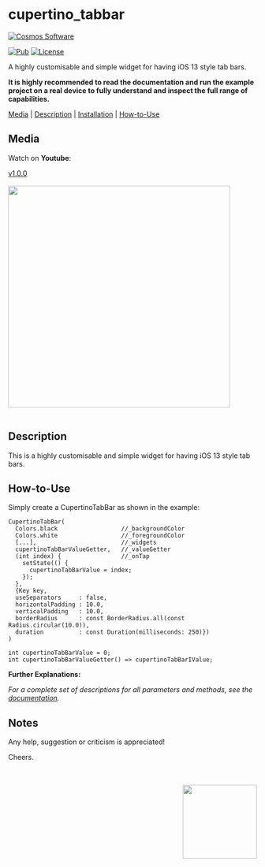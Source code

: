 # cupertino_tabbar

[comment]: <> (Badges)
<a href="https://www.cosmossoftware.coffee">
   <img alt="Cosmos Software" src="https://img.shields.io/badge/Cosmos%20Software-Love%20Code-red" />
</a>

[![Pub](https://img.shields.io/pub/v/cupertino_tabbar?color=g)](https://pub.dev/packages/cupertino_tabbar)
[![License](https://img.shields.io/github/license/aliyigitbireroglu/flutter-cupertino-tabbar?color=blue)](https://github.com/aliyigitbireroglu/flutter-cupertino-tabbar/blob/master/LICENSE)

[comment]: <> (Introduction)
A highly customisable and simple widget for having iOS 13 style tab bars.

**It is highly recommended to read the documentation and run the example project on a real device to fully understand and inspect the full range of capabilities.**

[comment]: <> (ToC)
[Media](#media) | [Description](#description) | [Installation](#installation) | [How-to-Use](#howtouse)


[comment]: <> (Media)
<a name="media"></a>
## Media

Watch on **Youtube**:

[v1.0.0](https://youtu.be/UELwqzHGFOE)
<br><br>
<img src="https://www.cosmossoftware.coffee/Common/Portfolio/GIFs/FlutterCupertinoTabBar.gif" height="450" max-height="450"/>
<br><br>


[comment]: <> (Description)
<a name="description"></a>
## Description
This is a highly customisable and simple widget for having iOS 13 style tab bars.


[comment]: <> (How-to-Use)
<a name="howtouse"></a>
## How-to-Use
Simply create a CupertinoTabBar as shown in the example:

```
CupertinoTabBar(
  Colors.black                  //_backgroundColor
  Colors.white                  //_foregroundColor
  [...],                        //_widgets
  cupertinoTabBarValueGetter,   //_valueGetter
  (int index) {                 //_onTap
    setState(() {
      cupertinoTabBarValue = index;
    });
  },
  {Key key,
  useSeparators     : false,
  horizontalPadding : 10.0,
  verticalPadding   : 10.0,
  borderRadius      : const BorderRadius.all(const Radius.circular(10.0)),
  duration          : const Duration(milliseconds: 250)})
)

int cupertinoTabBarValue = 0;
int cupertinoTabBarValueGetter() => cupertinoTabBarIValue;
```

**Further Explanations:**

*For a complete set of descriptions for all parameters and methods, see the [documentation](https://pub.dev/documentation/cupertino_tabbar/latest/).*


[comment]: <> (Notes)
## Notes
Any help, suggestion or criticism is appreciated! 

Cheers.

[comment]: <> (CosmosSoftware)
<br><br>
<img align="right" src="https://www.cosmossoftware.coffee/Common/Images/CosmosSoftwareIconTransparent.png" width="150" height="150"/>
<br><br>
